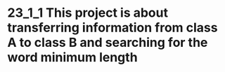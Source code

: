 # 23_1_1 This project is about transferring information from class A to class B and searching for the word minimum length
